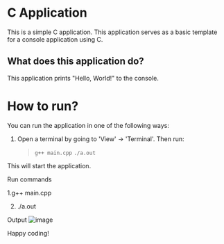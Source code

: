 C Application
======================
This is a simple C application. This application serves as a basic template for a console application using C.

What does this application do?
-------------------------------
This application prints "Hello, World!" to the console.

# How to run?
You can run the application in one of the following ways:

1. Open a terminal by going to 'View' -> 'Terminal'. Then run:
    > `g++ main.cpp`
    > `./a.out`

This will start the application.

Run commands

1.g++ main.cpp

2. ./a.out

Output
![image](https://github.com/user-attachments/assets/9bc0b1bd-b989-469b-aa83-873c90a3ad83)



Happy coding! 
